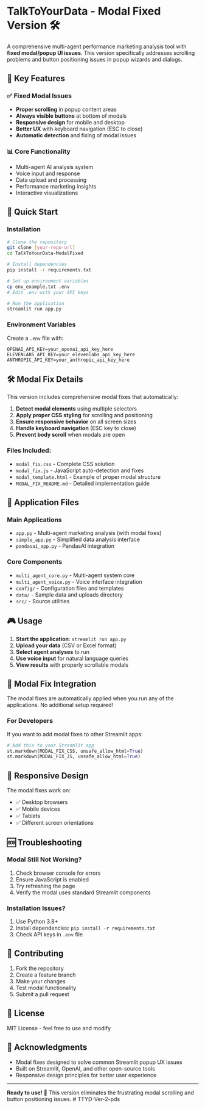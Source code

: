 # TalkToYourData - Modal Fixed Version 🛠️

A comprehensive multi-agent performance marketing analysis tool with **fixed modal/popup UI issues**. This version specifically addresses scrolling problems and button positioning issues in popup wizards and dialogs.

## 🎯 Key Features

### ✅ **Fixed Modal Issues**
- **Proper scrolling** in popup content areas
- **Always visible buttons** at bottom of modals
- **Responsive design** for mobile and desktop
- **Better UX** with keyboard navigation (ESC to close)
- **Automatic detection** and fixing of modal issues

### 📊 **Core Functionality**
- Multi-agent AI analysis system
- Voice input and response
- Data upload and processing
- Performance marketing insights
- Interactive visualizations

## 🚀 Quick Start

### Installation

```bash
# Clone the repository
git clone [your-repo-url]
cd TalkToYourData-ModalFixed

# Install dependencies
pip install -r requirements.txt

# Set up environment variables
cp env_example.txt .env
# Edit .env with your API keys

# Run the application
streamlit run app.py
```

### Environment Variables

Create a `.env` file with:

```env
OPENAI_API_KEY=your_openai_api_key_here
ELEVENLABS_API_KEY=your_elevenlabs_api_key_here
ANTHROPIC_API_KEY=your_anthropic_api_key_here
```

## 🛠️ Modal Fix Details

This version includes comprehensive modal fixes that automatically:

1. **Detect modal elements** using multiple selectors
2. **Apply proper CSS styling** for scrolling and positioning
3. **Ensure responsive behavior** on all screen sizes
4. **Handle keyboard navigation** (ESC key to close)
5. **Prevent body scroll** when modals are open

### Files Included:
- `modal_fix.css` - Complete CSS solution
- `modal_fix.js` - JavaScript auto-detection and fixes
- `modal_template.html` - Example of proper modal structure
- `MODAL_FIX_README.md` - Detailed implementation guide

## 📁 Application Files

### Main Applications
- `app.py` - Multi-agent marketing analysis (with modal fixes)
- `simple_app.py` - Simplified data analysis interface
- `pandasai_app.py` - PandasAI integration

### Core Components
- `multi_agent_core.py` - Multi-agent system core
- `multi_agent_voice.py` - Voice interface integration
- `config/` - Configuration files and templates
- `data/` - Sample data and uploads directory
- `src/` - Source utilities

## 🎮 Usage

1. **Start the application**: `streamlit run app.py`
2. **Upload your data** (CSV or Excel format)
3. **Select agent analyses** to run
4. **Use voice input** for natural language queries
5. **View results** with properly scrollable modals

## 🔧 Modal Fix Integration

The modal fixes are automatically applied when you run any of the applications. No additional setup required!

### For Developers

If you want to add modal fixes to other Streamlit apps:

```python
# Add this to your Streamlit app
st.markdown(MODAL_FIX_CSS, unsafe_allow_html=True)
st.markdown(MODAL_FIX_JS, unsafe_allow_html=True)
```

## 📱 Responsive Design

The modal fixes work on:
- ✅ Desktop browsers
- ✅ Mobile devices
- ✅ Tablets
- ✅ Different screen orientations

## 🆘 Troubleshooting

### Modal Still Not Working?
1. Check browser console for errors
2. Ensure JavaScript is enabled
3. Try refreshing the page
4. Verify the modal uses standard Streamlit components

### Installation Issues?
1. Use Python 3.8+ 
2. Install dependencies: `pip install -r requirements.txt`
3. Check API keys in `.env` file

## 🤝 Contributing

1. Fork the repository
2. Create a feature branch
3. Make your changes
4. Test modal functionality
5. Submit a pull request

## 📄 License

MIT License - feel free to use and modify

## 🙏 Acknowledgments

- Modal fixes designed to solve common Streamlit popup UX issues
- Built on Streamlit, OpenAI, and other open-source tools
- Responsive design principles for better user experience

---

**Ready to use!** 🚀 This version eliminates the frustrating modal scrolling and button positioning issues. # TTYD-Ver-2-pds
